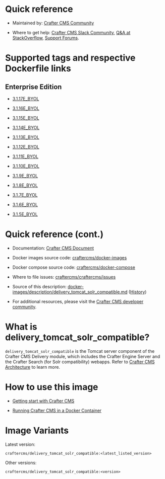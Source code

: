 # Quick reference

* Maintained by: [Crafter CMS Community](https://github.com/craftercms)

* Where to get help: [Crafter CMS Slack Community](https://craftercms.slack.com/join/shared_invite/enQtNDg0NzI3NzA0NjMwLWZmMGQzMDViMzA5NDE1YjMzM2M1N2JlOWJlZDA1MjA2MGJlZjgzNDVlMmI5ODQxNmNjMWQ3NzA5ZWNkN2UxOWE), [Q&A at StackOverflow](https://stackoverflow.com/questions/tagged/crafter-cms), [Support Forums](https://groups.google.com/forum/#!forum/craftercms).

# Supported tags and respective Dockerfile links

## Enterprise Edition

* [3.1.17E_BYOL](https://github.com/craftercms/docker-images/blob/v3.1.17/images/delivery/tomcat/Dockerfile)

* [3.1.16E_BYOL](https://github.com/craftercms/docker-images/blob/v3.1.16/images/delivery/tomcat/Dockerfile)

* [3.1.15E_BYOL](https://github.com/craftercms/docker-images/blob/v3.1.15/images/delivery/tomcat/Dockerfile)

* [3.1.14E_BYOL](https://github.com/craftercms/docker-images/blob/v3.1.14/images/delivery/tomcat/Dockerfile)

* [3.1.13E_BYOL](https://github.com/craftercms/docker-images/blob/v3.1.13/images/delivery/tomcat/Dockerfile)

* [3.1.12E_BYOL](https://github.com/craftercms/docker-images/blob/v3.1.12/images/delivery/tomcat/Dockerfile)

* [3.1.11E_BYOL](https://github.com/craftercms/docker-images/blob/v3.1.11/images/delivery/tomcat/Dockerfile)

* [3.1.10E_BYOL](https://github.com/craftercms/docker-images/blob/v3.1.10/images/delivery/tomcat/Dockerfile)

* [3.1.9E_BYOL](https://github.com/craftercms/docker-images/blob/v3.1.9/images/delivery/tomcat/Dockerfile)

* [3.1.8E_BYOL](https://github.com/craftercms/docker-images/blob/v3.1.8/images/delivery/tomcat/Dockerfile)

* [3.1.7E_BYOL](https://github.com/craftercms/docker-images/blob/v3.1.7/images/delivery/tomcat/Dockerfile)

* [3.1.6E_BYOL](https://github.com/craftercms/docker-images/blob/v3.1.6/images/delivery/tomcat/Dockerfile)

* [3.1.5E_BYOL](https://github.com/craftercms/docker-images/blob/v3.1.5/images/delivery/tomcat/Dockerfile)

# Quick reference (cont.)

* Documentation: [Crafter CMS Document](https://docs.craftercms.org/en/index.html)

* Docker images source code: [craftercms/docker-images](https://github.com/craftercms/docker-images)

* Docker compose source code: [craftercms/docker-compose](https://github.com/craftercms/docker-compose)

* Where to file issues: [craftercms/craftercms/issues](https://github.com/craftercms/craftercms/issues)

* Source of this description: [docker-images/description/delivery_tomcat_solr_compatible.md](https://github.com/craftercms/docker-images/tree/master/description/delivery_tomcat_solr_compatible.md) ([History](https://github.com/craftercms/docker-images/commits/master/description/delivery_tomcat_solr_compatible.md))

* For additional resources, please visit the [Crafter CMS developer community](http://craftercms.org/).

# What is delivery_tomcat_solr_compatible?

`delivery_tomcat_solr_compatible` is the Tomcat server component of the Crafter CMS Delivery module, which includes the Crafter Engine Server and the Crafter Search (for Solr compatibility) webapps. Refer to [Crafter CMS Architecture](https://docs.craftercms.org/en/3.1/developers/architecture.html) to learn more.

# How to use this image

* [Getting start with Crafter CMS](https://docs.craftercms.org/en/3.1/getting-started/index.html)

* [Running Crafter CMS in a Docker Container](https://docs.craftercms.org/en/3.1/getting-started/quick-start-guide.html#running-crafter-cms-in-a-docker-container)

# Image Variants

Latest version:

```
craftercms/delivery_tomcat_solr_compatible:<latest_listed_version>
```

Other versions:

```
craftercms/delivery_tomcat_solr_compatible:<version>
```